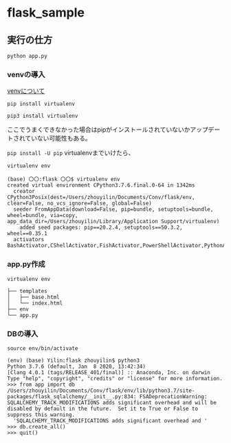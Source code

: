# flask_sample

## 実行の仕方
`python app.py`

### venvの導入
[venvについて](https://qiita.com/fiftystorm36/items/b2fd47cf32c7694adc2e)

`pip install virtualenv`

`pip3 install virtualenv`

ここでうまくできなかった場合はpipがインストールされていないかアップデートされていない可能性もある。

`pip install -U pip`
virtualenvまでいけたら、

`virtualenv env`

```
(base) 〇〇:flask 〇〇$ virtualenv env
created virtual environment CPython3.7.6.final.0-64 in 1342ms
  creator CPython3Posix(dest=/Users/zhouyilin/Documents/Conv/flask/env, clear=False, no_vcs_ignore=False, global=False)
  seeder FromAppData(download=False, pip=bundle, setuptools=bundle, wheel=bundle, via=copy, app_data_dir=/Users/zhouyilin/Library/Application Support/virtualenv)
    added seed packages: pip==20.2.4, setuptools==50.3.2, wheel==0.35.1
  activators BashActivator,CShellActivator,FishActivator,PowerShellActivator,PythonActivator,XonshActivator
```

### app.py作成

  `virtualenv env`  
  
  ```
  ├── templates
│   ├── base.html
│   └── index.html
├── env
└── app.py
```

### DBの導入
`source env/bin/activate`

```
(env) (base) Yilin:flask zhouyilin$ python3
Python 3.7.6 (default, Jan  8 2020, 13:42:34) 
[Clang 4.0.1 (tags/RELEASE_401/final)] :: Anaconda, Inc. on darwin
Type "help", "copyright", "credits" or "license" for more information.
>>> from app import db
/Users/zhouyilin/Documents/Conv/flask/env/lib/python3.7/site-packages/flask_sqlalchemy/__init__.py:834: FSADeprecationWarning: SQLALCHEMY_TRACK_MODIFICATIONS adds significant overhead and will be disabled by default in the future.  Set it to True or False to suppress this warning.
  'SQLALCHEMY_TRACK_MODIFICATIONS adds significant overhead and '
>>> db.create_all()
>>> quit()
```
